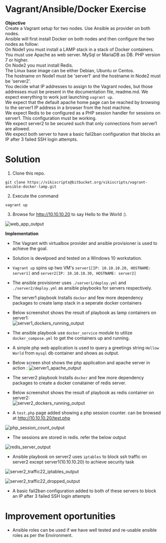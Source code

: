 # Vagrant/Ansible/Docker Exercise
**Objective**  
Create a Vagrant setup for two nodes. Use Ansible as provider on both nodes.  
Ansible will first install Docker on both nodes and then configure the two nodes as follow:  
On Node1 you must install a LAMP stack in a stack of Docker containers. You must use Apache as web server. MySql or MariaDB as DB. PHP version 7 or higher.  
On Node2 you must install Redis.  
The Linux base image can be either Debian, Ubuntu or Centos.  
The hostname on Node1 must be 'server1' and the hostname in Node2 must be 'server2'.  
You decide what IP addresses to assign to the Vagrant nodes, but those addresses must be present in the documentation file, readme.md.
We expect everything to work just launching `vagrant up`.  
We expect that the default apache home page can be reached by browsing to the server1 IP address in a browser from the host machine.  
We expect Redis to be configured as a PHP session handler for sessions on server1. This configuration must be working.  
We expect server2 to be secured such that only connections from server1 are allowed.  
We expect both server to have a basic fail2ban configuration that blocks an IP after 3 failed SSH login attempts. 
# Solution 
1. Clone this repo.
```
git clone https://vikiscripts@bitbucket.org/vikiscripts/vagrant-ansible-docker-lamp.git
```
2. Execute the command
```
vagrant up
```
3. Browse for http://10.10.10.20 to say Hello to the World :).  
  
![web_app_output](https://user-images.githubusercontent.com/13016162/48359600-4d053c00-e6c3-11e8-9c87-14e13a8feb72.JPG)

**Implementation**

* The Vagrant with virtualbox provider and ansible provisioner is used to achieve the goal.
* Solution is develpoed and tested on a Windows 10 workstation.
* `Vagrant up` spins up two VM's `server1[IP: 10.10.10.20, HOSTNAME: server1]` and `server2[IP: 10.10.10.30, HOSTNAME: server2]`
* The ansible provisioner uses `./server1/deploy.yml` and `./server2/deploy.yml` as ansible playbooks for servers respectively.  
* The server1 playbook Installs `docker` and few more dependency packages to create lamp stack in a seperate docker containers
* Below screenshot shows the result of playbook as lamp containers on server1:  
![server1_dockers_running_output](https://user-images.githubusercontent.com/13016162/48359593-4bd40f00-e6c3-11e8-96d0-daf42fa58588.jpg)
* The ansible playbook use `docker_service` module to utilize `docker_compose.yml` to get the containers up and running.
* A simple php web application is used to query a greetings string `Hellow World` from `mysql` db container and shows as output. 
* Below screen shot shows the php application and apache server in action :
![server1_apache_output](https://user-images.githubusercontent.com/13016162/48359592-4bd40f00-e6c3-11e8-8caf-0fd996c282bf.jpg)
    
* The server2 playbook Installs `docker` and few more dependency packages to create a docker conatainer of redis server.
* Below screenshot shows the result of playbook as redis container on server2:  
![server2_dockers_running_output](https://user-images.githubusercontent.com/13016162/48359594-4bd40f00-e6c3-11e8-984e-b10305234301.jpg)
      
* A `test.php` page added showing a php session counter. can be browsed at http://10.10.10.20/test.php
        
![php_session_count_output](https://user-images.githubusercontent.com/13016162/48359575-424aa700-e6c3-11e8-9f20-c8443aae7564.JPG)
* The sessions are stored in redis. refer the below output 
	  
![redis_server_output](https://user-images.githubusercontent.com/13016162/48359591-4b3b7880-e6c3-11e8-9dde-23cfb7d27475.jpg)

* Ansible playbook on server2 uses `iptables` to block ssh traffic on server2 except server1(10.10.10.20) to achieve security task
	    
![server2_traffic22_iptables_output](https://user-images.githubusercontent.com/13016162/48359597-4c6ca580-e6c3-11e8-9520-6f8a2c055259.jpg)

![server2_traffic22_dropped_output](https://user-images.githubusercontent.com/13016162/48359595-4c6ca580-e6c3-11e8-85f5-ac09a1bc2fb2.jpg)

* A basic fail2ban configuration added to both of these servers to block an IP after 3 failed SSH login attempts

# Improvement oportunities

* Ansible roles can be used if we have well tested and re-usable ansible roles as per the Environment.
